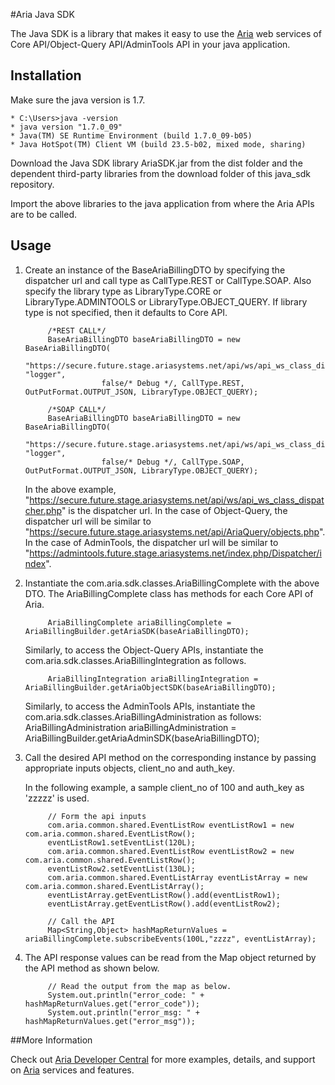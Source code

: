 #Aria Java SDK

The Java SDK is a library that makes it easy to use the [Aria](http://www.ariasystems.com/) web services of Core API/Object-Query API/AdminTools API in your java application.

## Installation

Make sure the java version is 1.7.
```
* C:\Users>java -version
* java version "1.7.0_09"
* Java(TM) SE Runtime Environment (build 1.7.0_09-b05)
* Java HotSpot(TM) Client VM (build 23.5-b02, mixed mode, sharing)
```
Download the Java SDK library AriaSDK.jar from the dist folder and the dependent third-party libraries from the download folder of this java_sdk repository.

Import the above libraries to the java application from where the Aria APIs are to be called.

## Usage

1. Create an instance of the BaseAriaBillingDTO by specifying the dispatcher url and call type as CallType.REST or CallType.SOAP. Also specify the library type as LibraryType.CORE or LibraryType.ADMINTOOLS or LibraryType.OBJECT_QUERY. If library type is not specified, then it defaults to Core API.

            /*REST CALL*/
            BaseAriaBillingDTO baseAriaBillingDTO = new BaseAriaBillingDTO(
                        "https://secure.future.stage.ariasystems.net/api/ws/api_ws_class_dispatcher.php", "logger",
                        false/* Debug */, CallType.REST, OutPutFormat.OUTPUT_JSON, LibraryType.OBJECT_QUERY);

            /*SOAP CALL*/
            BaseAriaBillingDTO baseAriaBillingDTO = new BaseAriaBillingDTO(
                        "https://secure.future.stage.ariasystems.net/api/ws/api_ws_class_dispatcher.php", "logger",
                        false/* Debug */, CallType.SOAP, OutPutFormat.OUTPUT_JSON, LibraryType.OBJECT_QUERY);

	In the above example, "https://secure.future.stage.ariasystems.net/api/ws/api_ws_class_dispatcher.php" is the dispatcher url.
	In the case of Object-Query, the dispatcher url will be similar to "https://secure.future.stage.ariasystems.net/api/AriaQuery/objects.php".
	In the case of AdminTools, the dispatcher url will be similar to "https://admintools.future.stage.ariasystems.net/index.php/Dispatcher/index".

2. Instantiate the com.aria.sdk.classes.AriaBillingComplete with the above DTO. The AriaBillingComplete class has methods for each Core API of Aria.

            AriaBillingComplete ariaBillingComplete = AriaBillingBuilder.getAriaSDK(baseAriaBillingDTO);

      Similarly, to access the Object-Query APIs, instantiate the com.aria.sdk.classes.AriaBillingIntegration as follows.

            AriaBillingIntegration ariaBillingIntegration = AriaBillingBuilder.getAriaObjectSDK(baseAriaBillingDTO);

      Similarly, to access the AdminTools APIs, instantiate the com.aria.sdk.classes.AriaBillingAdministration as follows:
            AriaBillingAdministration ariaBillingAdministration = AriaBillingBuilder.getAriaAdminSDK(baseAriaBillingDTO);

3. Call the desired API method on the corresponding instance by passing appropriate inputs objects, client_no and auth_key.

	In the following example, a sample client_no of 100 and auth_key as 'zzzzz' is used.

            // Form the api inputs
            com.aria.common.shared.EventListRow eventListRow1 = new com.aria.common.shared.EventListRow();
            eventListRow1.setEventList(120L);
            com.aria.common.shared.EventListRow eventListRow2 = new com.aria.common.shared.EventListRow();
            eventListRow2.setEventList(130L);
            com.aria.common.shared.EventListArray eventListArray = new com.aria.common.shared.EventListArray();
            eventListArray.getEventListRow().add(eventListRow1);
            eventListArray.getEventListRow().add(eventListRow2);

            // Call the API
            Map<String,Object> hashMapReturnValues = ariaBillingComplete.subscribeEvents(100L,"zzzz", eventListArray);

4. The API response values can be read from the Map object returned by the API method as shown below.

            // Read the output from the map as below.
            System.out.println("error_code: " + hashMapReturnValues.get("error_code"));
            System.out.println("error_msg: " + hashMapReturnValues.get("error_msg"));

##More Information

Check out [Aria Developer Central](http://developer.ariasystems.net) for more examples, details, and support on [Aria](http://www.ariasystems.com/) services and features.
